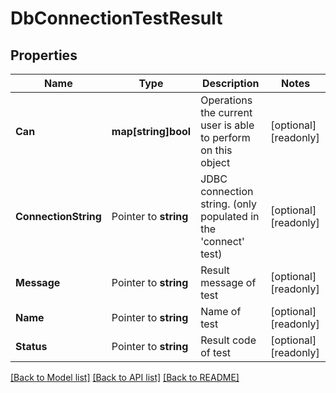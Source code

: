# DbConnectionTestResult

## Properties

Name | Type | Description | Notes
------------ | ------------- | ------------- | -------------
**Can** | **map[string]bool** | Operations the current user is able to perform on this object | [optional] [readonly] 
**ConnectionString** | Pointer to **string** | JDBC connection string. (only populated in the &#39;connect&#39; test) | [optional] [readonly] 
**Message** | Pointer to **string** | Result message of test | [optional] [readonly] 
**Name** | Pointer to **string** | Name of test | [optional] [readonly] 
**Status** | Pointer to **string** | Result code of test | [optional] [readonly] 

[[Back to Model list]](../README.md#documentation-for-models) [[Back to API list]](../README.md#documentation-for-api-endpoints) [[Back to README]](../README.md)


